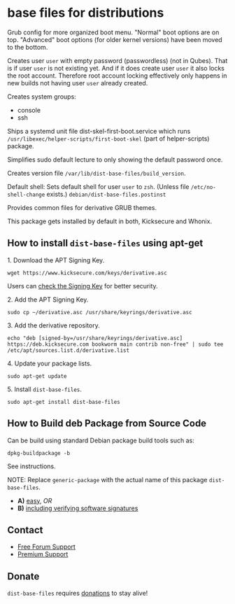 # base files for distributions #

Grub config for more organized boot menu.
"Normal" boot options are on top.
"Advanced" boot options (for older kernel versions) have been moved to the
bottom.

Creates user `user` with empty password (passwordless) (not in Qubes).
That is if user `user` is not existing yet.
And if it does create user `user` it also locks the root account.
Therefore root account locking effectively only happens in new
builds not having user `user` already created.

Creates system groups:
* console
* ssh

Ships a systemd unit file dist-skel-first-boot.service
which runs `/usr/libexec/helper-scripts/first-boot-skel`
(part of helper-scripts) package.

Simplifies sudo default lecture to only showing the default password once.

Creates version file `/var/lib/dist-base-files/build_version`.

Default shell: Sets default shell for user `user` to `zsh`.
(Unless file `/etc/no-shell-change` exists.)
`debian/dist-base-files.postinst`

Provides common files for derivative GRUB themes.

This package gets installed by default in both, Kicksecure and Whonix.

## How to install `dist-base-files` using apt-get ##

1\. Download the APT Signing Key.

```
wget https://www.kicksecure.com/keys/derivative.asc
```

Users can [check the Signing Key](https://www.kicksecure.com/wiki/Signing_Key) for better security.

2\. Add the APT Signing Key.

```
sudo cp ~/derivative.asc /usr/share/keyrings/derivative.asc
```

3\. Add the derivative repository.

```
echo "deb [signed-by=/usr/share/keyrings/derivative.asc] https://deb.kicksecure.com bookworm main contrib non-free" | sudo tee /etc/apt/sources.list.d/derivative.list
```

4\. Update your package lists.

```
sudo apt-get update
```

5\. Install `dist-base-files`.

```
sudo apt-get install dist-base-files
```

## How to Build deb Package from Source Code ##

Can be build using standard Debian package build tools such as:

```
dpkg-buildpackage -b
```

See instructions.

NOTE: Replace `generic-package` with the actual name of this package `dist-base-files`.

* **A)** [easy](https://www.kicksecure.com/wiki/Dev/Build_Documentation/generic-package/easy), _OR_
* **B)** [including verifying software signatures](https://www.kicksecure.com/wiki/Dev/Build_Documentation/generic-package)

## Contact ##

* [Free Forum Support](https://forums.kicksecure.com)
* [Premium Support](https://www.kicksecure.com/wiki/Premium_Support)

## Donate ##

`dist-base-files` requires [donations](https://www.kicksecure.com/wiki/Donate) to stay alive!
